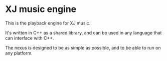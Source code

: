 
# XJ music engine

This is the playback engine for XJ music.

It's written in C++ as a shared library, and can be used in any language that can interface with C++.

The nexus is designed to be as simple as possible, and to be able to run on any platform.